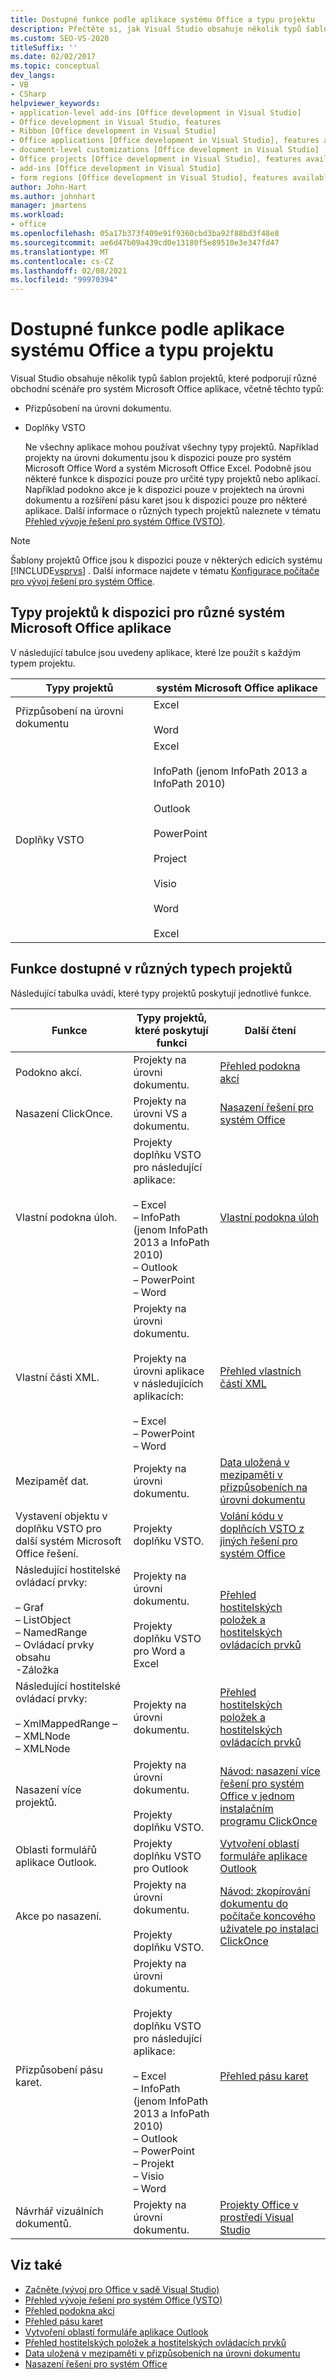 ```yaml
---
title: Dostupné funkce podle aplikace systému Office a typu projektu
description: Přečtěte si, jak Visual Studio obsahuje několik typů šablon projektů, které podporují různé obchodní scénáře pro systém Microsoft Office aplikace.
ms.custom: SEO-VS-2020
titleSuffix: ''
ms.date: 02/02/2017
ms.topic: conceptual
dev_langs:
- VB
- CSharp
helpviewer_keywords:
- application-level add-ins [Office development in Visual Studio]
- Office development in Visual Studio, features
- Ribbon [Office development in Visual Studio]
- Office applications [Office development in Visual Studio], features available
- document-level customizations [Office development in Visual Studio]
- Office projects [Office development in Visual Studio], features available
- add-ins [Office development in Visual Studio]
- form regions [Office development in Visual Studio], features available
author: John-Hart
ms.author: johnhart
manager: jmartens
ms.workload:
- office
ms.openlocfilehash: 05a17b373f409e91f9360cbd3ba92f88bd3f48e8
ms.sourcegitcommit: ae6d47b09a439cd0e13180f5e89510e3e347fd47
ms.translationtype: MT
ms.contentlocale: cs-CZ
ms.lasthandoff: 02/08/2021
ms.locfileid: "99970394"
---
```

# <a name="features-available-by-office-application-and-project-type"></a>Dostupné funkce podle aplikace systému Office a typu projektu
  Visual Studio obsahuje několik typů šablon projektů, které podporují různé obchodní scénáře pro systém Microsoft Office aplikace, včetně těchto typů:

- Přizpůsobení na úrovni dokumentu.

- Doplňky VSTO

  Ne všechny aplikace mohou používat všechny typy projektů. Například projekty na úrovni dokumentu jsou k dispozici pouze pro systém Microsoft Office Word a systém Microsoft Office Excel. Podobně jsou některé funkce k dispozici pouze pro určité typy projektů nebo aplikací. Například podokno akce je k dispozici pouze v projektech na úrovni dokumentu a rozšíření pásu karet jsou k dispozici pouze pro některé aplikace. Další informace o různých typech projektů naleznete v tématu [Přehled vývoje řešení pro systém Office &#40;VSTO&#41;](../vsto/office-solutions-development-overview-vsto.md).

> [!NOTE]
> Šablony projektů Office jsou k dispozici pouze v některých edicích systému [!INCLUDE[vsprvs](../sharepoint/includes/vsprvs-md.md)] . Další informace najdete v tématu [Konfigurace počítače pro vývoj řešení pro systém Office](../vsto/configuring-a-computer-to-develop-office-solutions.md).

## <a name="project-types-available-for-different-microsoft-office-applications"></a>Typy projektů k dispozici pro různé systém Microsoft Office aplikace
 V následující tabulce jsou uvedeny aplikace, které lze použít s každým typem projektu.

|Typy projektů|systém Microsoft Office aplikace|
|-------------------|----------------------------------|
|Přizpůsobení na úrovni dokumentu|Excel<br /><br /> Word|
|Doplňky VSTO|Excel<br /><br /> InfoPath (jenom InfoPath 2013 a InfoPath 2010)<br /><br /> Outlook<br /><br /> PowerPoint<br /><br /> Project<br /><br /> Visio<br /><br /> Word<br /><br /> Excel|

## <a name="features-available-in-different-project-types"></a>Funkce dostupné v různých typech projektů
 Následující tabulka uvádí, které typy projektů poskytují jednotlivé funkce.

|Funkce|Typy projektů, které poskytují funkci|Další čtení|
|-------------|--------------------------------------------|---------------------|
|Podokno akcí.|Projekty na úrovni dokumentu.|[Přehled podokna akcí](../vsto/actions-pane-overview.md)|
|Nasazení ClickOnce.|Projekty na úrovni VS a dokumentu.|[Nasazení řešení pro systém Office](../vsto/deploying-an-office-solution.md)|
|Vlastní podokna úloh.|Projekty doplňku VSTO pro následující aplikace:<br /><br /> – Excel<br />– InfoPath (jenom InfoPath 2013 a InfoPath 2010)<br />– Outlook<br />– PowerPoint<br />– Word|[Vlastní podokna úloh](../vsto/custom-task-panes.md)|
|Vlastní části XML.|Projekty na úrovni dokumentu.<br /><br /> Projekty na úrovni aplikace v následujících aplikacích:<br /><br /> – Excel<br />– PowerPoint<br />– Word|[Přehled vlastních částí XML](../vsto/custom-xml-parts-overview.md)|
|Mezipaměť dat.|Projekty na úrovni dokumentu.|[Data uložená v mezipaměti v přizpůsobeních na úrovni dokumentu](../vsto/cached-data-in-document-level-customizations.md)|
|Vystavení objektu v doplňku VSTO pro další systém Microsoft Office řešení.|Projekty doplňku VSTO.|[Volání kódu v doplňcích VSTO z jiných řešení pro systém Office](../vsto/calling-code-in-vsto-add-ins-from-other-office-solutions.md)|
|Následující hostitelské ovládací prvky:<br /><br /> – Graf<br />– ListObject<br />– NamedRange<br />– Ovládací prvky obsahu<br />-Záložka|Projekty na úrovni dokumentu.<br /><br /> Projekty doplňku VSTO pro Word a Excel|[Přehled hostitelských položek a hostitelských ovládacích prvků](../vsto/host-items-and-host-controls-overview.md)|
|Následující hostitelské ovládací prvky:<br /><br /> – XmlMappedRange –<br />– XMLNode<br />– XMLNode|Projekty na úrovni dokumentu.|[Přehled hostitelských položek a hostitelských ovládacích prvků](../vsto/host-items-and-host-controls-overview.md)|
|Nasazení více projektů.|Projekty na úrovni dokumentu.<br /><br /> Projekty doplňku VSTO.|[Návod: nasazení více řešení pro systém Office v jednom instalačním programu ClickOnce](/previous-versions/dd465290(v=vs.110))|
|Oblasti formulářů aplikace Outlook.|Projekty doplňku VSTO pro Outlook|[Vytvoření oblastí formuláře aplikace Outlook](../vsto/creating-outlook-form-regions.md)|
|Akce po nasazení.|Projekty na úrovni dokumentu.<br /><br /> Projekty doplňku VSTO.|[Návod: zkopírování dokumentu do počítače koncového uživatele po instalaci ClickOnce](/previous-versions/dd465291(v=vs.110))|
|Přizpůsobení pásu karet.|Projekty na úrovni dokumentu.<br /><br /> Projekty doplňku VSTO pro následující aplikace:<br /><br /> – Excel<br />– InfoPath (jenom InfoPath 2013 a InfoPath 2010)<br />– Outlook<br />– PowerPoint<br />– Projekt<br />– Visio<br />– Word|[Přehled pásu karet](../vsto/ribbon-overview.md)|
|Návrhář vizuálních dokumentů.|Projekty na úrovni dokumentu.|[Projekty Office v prostředí Visual Studio](../vsto/office-projects-in-the-visual-studio-environment.md)|

## <a name="see-also"></a>Viz také
- [Začněte &#40;vývoj pro Office v sadě Visual Studio&#41;](../vsto/getting-started-office-development-in-visual-studio.md)
- [Přehled vývoje řešení pro systém Office &#40;VSTO&#41;](../vsto/office-solutions-development-overview-vsto.md)
- [Přehled podokna akcí](../vsto/actions-pane-overview.md)
- [Přehled pásu karet](../vsto/ribbon-overview.md)
- [Vytvoření oblastí formuláře aplikace Outlook](../vsto/creating-outlook-form-regions.md)
- [Přehled hostitelských položek a hostitelských ovládacích prvků](../vsto/host-items-and-host-controls-overview.md)
- [Data uložená v mezipaměti v přizpůsobeních na úrovni dokumentu](../vsto/cached-data-in-document-level-customizations.md)
- [Nasazení řešení pro systém Office](../vsto/deploying-an-office-solution.md)